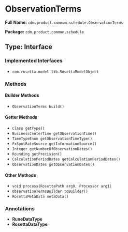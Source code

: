 # ObservationTerms

**Full Name:** `cdm.product.common.schedule.ObservationTerms`

**Package:** `cdm.product.common.schedule`

## Type: Interface

### Implemented Interfaces

- `com.rosetta.model.lib.RosettaModelObject`

### Methods

#### Builder Methods

- `ObservationTerms build()`

#### Getter Methods

- `Class getType()`
- `BusinessCenterTime getObservationTime()`
- `TimeTypeEnum getObservationTimeType()`
- `FxSpotRateSource getInformationSource()`
- `Integer getNumberOfObservationDates()`
- `Rounding getPrecision()`
- `CalculationPeriodDates getCalculationPeriodDates()`
- `ObservationDates getObservationDates()`

#### Other Methods

- `void process(RosettaPath arg0, Processor arg1)`
- `ObservationTermsBuilder toBuilder()`
- `RosettaMetaData metaData()`

### Annotations

- **RuneDataType**
- **RosettaDataType**

